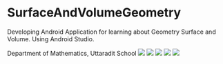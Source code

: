 # SurfaceAndVolumeGeometry
Developing Android Application for learning about Geometry Surface and Volume. Using Android Studio.

Department of Mathematics, Uttaradit School
![](Screenshot_20191106-201625.jpg)
![](Screenshot_20191106-201633.jpg)
![](Screenshot_20191106-201644.jpg)
![](Screenshot_20191106-201659.jpg)
![](Screenshot_20191106-201708.jpg)
